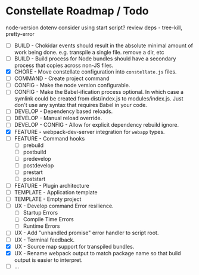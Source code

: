 # Constellate Roadmap / Todo

node-version
dotenv
consider using start script?
review deps - tree-kill, pretty-error

 - [ ] BUILD - Chokidar events should result in the absolute minimal amount of work being done. e.g. transpile a single file. remove a dir, etc
 - [ ] BUILD - Build process for Node bundles should have a secondary process that copies across non-JS files.
 - [X] CHORE - Move constellate configuration into `constellate.js` files.
 - [ ] COMMAND - Create project command
 - [ ] CONFIG - Make the node version configurable.
 - [ ] CONFIG - Make the Babel-ification process optional. In which case a symlink could be created from dist/index.js to modules/index.js.  Just don't use any syntax that requires Babel in your code.
 - [ ] DEVELOP - Dependency based reloads.
 - [ ] DEVELOP - Manual reload override.
 - [ ] DEVELOP - CONFIG - Allow for explicit dependency rebuild ignore.
 - [X] FEATURE - webpack-dev-server integration for `webapp` types.
 - [ ] FEATURE - Command hooks
   - [ ] prebuild
   - [ ] postbuild
   - [ ] predevelop
   - [ ] postdevelop
   - [ ] prestart
   - [ ] poststart
 - [ ] FEATURE - Plugin architecture
 - [ ] TEMPLATE - Application template
 - [ ] TEMPLATE - Empty project
 - [ ] UX - Develop command Error resilience.
   - [ ] Startup Errors
   - [ ] Compile Time Errors
   - [ ] Runtime Errors
 - [ ] UX - Add "unhandled promise" error handler to script root.
 - [ ] UX - Terminal feedback.
 - [X] UX - Source map support for transpiled bundles.
 - [X] UX - Rename webpack output to match package name so that build output is easier to interpret.
 - [ ] ...
